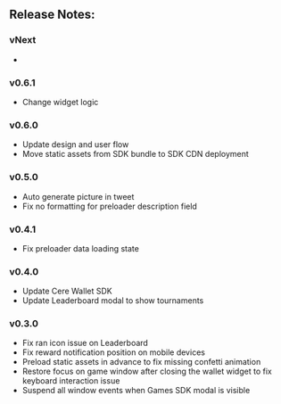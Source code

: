 ## Release Notes:

### vNext

-

### v0.6.1

- Change widget logic

### v0.6.0

- Update design and user flow
- Move static assets from SDK bundle to SDK CDN deployment

### v0.5.0

- Auto generate picture in tweet
- Fix no formatting for preloader description field

### v0.4.1

- Fix preloader data loading state

### v0.4.0

- Update Cere Wallet SDK
- Update Leaderboard modal to show tournaments

### v0.3.0

- Fix ran icon issue on Leaderboard
- Fix reward notification position on mobile devices
- Preload static assets in advance to fix missing confetti animation
- Restore focus on game window after closing the wallet widget to fix keyboard interaction issue
- Suspend all window events when Games SDK modal is visible
